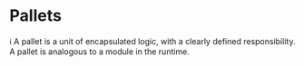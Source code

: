 # Pallets

ℹ️ A pallet is a unit of encapsulated logic, with a clearly defined responsibility. A pallet is analogous to a
module in the runtime.

